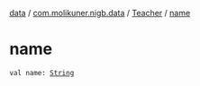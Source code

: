 [data](../../index.md) / [com.molikuner.nigb.data](../index.md) / [Teacher](index.md) / [name](./name.md)

# name

`val name: `[`String`](https://kotlinlang.org/api/latest/jvm/stdlib/kotlin/-string/index.html)